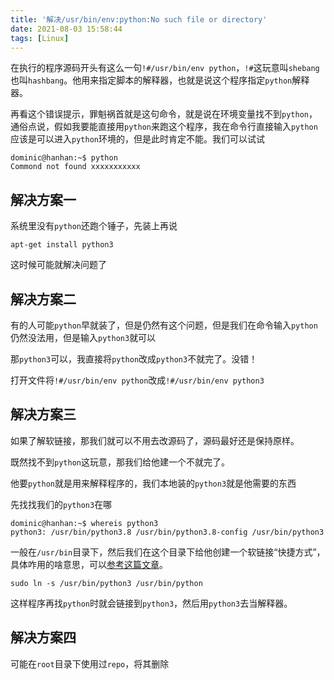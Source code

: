 ```yaml
---
title: '解决/usr/bin/env:python:No such file or directory'
date: 2021-08-03 15:58:44
tags: [Linux]
---
```


在执行的程序源码开头有这么一句`!#/usr/bin/env python`，`!#`这玩意叫`shebang`也叫`hashbang`。他用来指定脚本的解释器，也就是说这个程序指定`python`解释器。

再看这个错误提示，罪魁祸首就是这句命令，就是说在环境变量找不到`python`，通俗点说，假如我要能直接用`python`来跑这个程序，我在命令行直接输入`python`应该是可以进入`python`环境的，但是此时肯定不能。我们可以试试
```
dominic@hanhan:~$ python
Commond not found xxxxxxxxxxx
```
## 解决方案一
系统里没有`python`还跑个锤子，先装上再说
```
apt-get install python3
```
这时候可能就解决问题了

## 解决方案二
有的人可能`python`早就装了，但是仍然有这个问题，但是我们在命令输入`python`仍然没法用，但是输入`python3`就可以

那`python3`可以，我直接将`python`改成`python3`不就完了。没错！

打开文件将`!#/usr/bin/env python`改成`!#/usr/bin/env python3`

## 解决方案三
如果了解软链接，那我们就可以不用去改源码了，源码最好还是保持原样。

既然找不到`python`这玩意，那我们给他建一个不就完了。

他要`python`就是用来解释程序的，我们本地装的`python3`就是他需要的东西

先找找我们的`python3`在哪
```
dominic@hanhan:~$ whereis python3
python3: /usr/bin/python3.8 /usr/bin/python3.8-config /usr/bin/python3 
```
一般在`/usr/bin`目录下，然后我们在这个目录下给他创建一个软链接“快捷方式”，具体咋用的啥意思，可以[参考这篇文章](https://dunky-z.github.io/2021/08/03/%E6%AF%8F%E5%A4%A9%E5%AD%A6%E5%91%BD%E4%BB%A4-ln%E8%BD%AF%E7%A1%AC%E9%93%BE%E6%8E%A5/)。
```
sudo ln -s /usr/bin/python3 /usr/bin/python
```
这样程序再找`python`时就会链接到`python3`，然后用`python3`去当解释器。

## 解决方案四
可能在`root`目录下使用过`repo`，将其删除